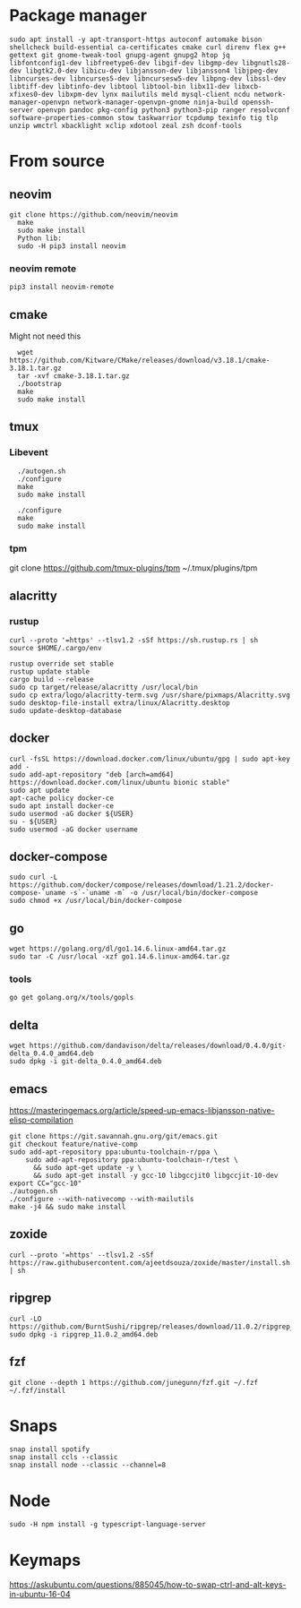 # Package manager

```
sudo apt install -y apt-transport-https autoconf automake bison shellcheck build-essential ca-certificates cmake curl direnv flex g++ gettext git gnome-tweak-tool gnupg-agent gnupg2 htop jq libfontconfig1-dev libfreetype6-dev libgif-dev libgmp-dev libgnutls28-dev libgtk2.0-dev libicu-dev libjansson-dev libjansson4 libjpeg-dev libncurses-dev libncurses5-dev libncursesw5-dev libpng-dev libssl-dev libtiff-dev libtinfo-dev libtool libtool-bin libx11-dev libxcb-xfixes0-dev libxpm-dev lynx mailutils meld mysql-client ncdu network-manager-openvpn network-manager-openvpn-gnome ninja-build openssh-server openvpn pandoc pkg-config python3 python3-pip ranger resolvconf software-properties-common stow taskwarrior tcpdump texinfo tig tlp unzip wmctrl xbacklight xclip xdotool zeal zsh dconf-tools
```

# From source
## neovim

```
git clone https://github.com/neovim/neovim
  make
  sudo make install
  Python lib:
  sudo -H pip3 install neovim
```

### neovim remote

```
pip3 install neovim-remote
```

## cmake

Might not need this

```
  wget https://github.com/Kitware/CMake/releases/download/v3.18.1/cmake-3.18.1.tar.gz
  tar -xvf cmake-3.18.1.tar.gz
  ./bootstrap
  make
  sudo make install
```

## tmux

### Libevent

```
  ./autogen.sh
  ./configure
  make
  sudo make install
```

```
  ./configure
  make
  sudo make install
```

### tpm

git clone https://github.com/tmux-plugins/tpm ~/.tmux/plugins/tpm

## alacritty

### rustup

```
curl --proto '=https' --tlsv1.2 -sSf https://sh.rustup.rs | sh
source $HOME/.cargo/env
```

```
rustup override set stable
rustup update stable
cargo build --release
sudo cp target/release/alacritty /usr/local/bin
sudo cp extra/logo/alacritty-term.svg /usr/share/pixmaps/Alacritty.svg
sudo desktop-file-install extra/linux/Alacritty.desktop
sudo update-desktop-database
```

## docker

```
curl -fsSL https://download.docker.com/linux/ubuntu/gpg | sudo apt-key add -
sudo add-apt-repository "deb [arch=amd64] https://download.docker.com/linux/ubuntu bionic stable"
sudo apt update
apt-cache policy docker-ce
sudo apt install docker-ce
sudo usermod -aG docker ${USER}
su - ${USER}
sudo usermod -aG docker username
```

## docker-compose

```
sudo curl -L https://github.com/docker/compose/releases/download/1.21.2/docker-compose-`uname -s`-`uname -m` -o /usr/local/bin/docker-compose
sudo chmod +x /usr/local/bin/docker-compose
```

## go

```
wget https://golang.org/dl/go1.14.6.linux-amd64.tar.gz
sudo tar -C /usr/local -xzf go1.14.6.linux-amd64.tar.gz
```

### tools

```
go get golang.org/x/tools/gopls
```

## delta

```
wget https://github.com/dandavison/delta/releases/download/0.4.0/git-delta_0.4.0_amd64.deb
sudo dpkg -i git-delta_0.4.0_amd64.deb
```

## emacs

https://masteringemacs.org/article/speed-up-emacs-libjansson-native-elisp-compilation

```
git clone https://git.savannah.gnu.org/git/emacs.git
git checkout feature/native-comp
sudo add-apt-repository ppa:ubuntu-toolchain-r/ppa \
    sudo add-apt-repository ppa:ubuntu-toolchain-r/test \
      && sudo apt-get update -y \
      && sudo apt-get install -y gcc-10 libgccjit0 libgccjit-10-dev
export CC="gcc-10"
./autogen.sh
./configure --with-nativecomp --with-mailutils
make -j4 && sudo make install
```

## zoxide

```
curl --proto '=https' --tlsv1.2 -sSf https://raw.githubusercontent.com/ajeetdsouza/zoxide/master/install.sh | sh
```

## ripgrep

```
curl -LO https://github.com/BurntSushi/ripgrep/releases/download/11.0.2/ripgrep_11.0.2_amd64.deb
sudo dpkg -i ripgrep_11.0.2_amd64.deb
```

## fzf

```
git clone --depth 1 https://github.com/junegunn/fzf.git ~/.fzf
~/.fzf/install
```

# Snaps

```
snap install spotify
snap install ccls --classic
snap install node --classic --channel=8
```

# Node
```
sudo -H npm install -g typescript-language-server
```

# Keymaps

https://askubuntu.com/questions/885045/how-to-swap-ctrl-and-alt-keys-in-ubuntu-16-04

